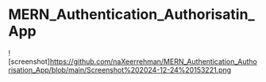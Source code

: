﻿# MERN_Authentication_Authorisatin_App
![screenshot]https://github.com/naXeerrehman/MERN_Authentication_Authorisation_App/blob/main/Screenshot%202024-12-24%20153221.png
